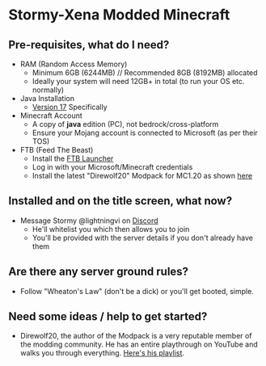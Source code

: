 # Stormy-Xena Modded Minecraft
## Pre-requisites, what do I need?
- RAM (Random Access Memory)
    - Minimum 6GB (6244MB)  // Recommended 8GB (8192MB) allocated
    - Ideally your system will need 12GB+ in total (to run your OS etc. normally)
- Java Installation
    - [Version 17](https://www.oracle.com/uk/java/technologies/downloads/#jdk17-windows) Specifically
- Minecraft Account
    - A copy of **java** edition (PC), not bedrock/cross-platform
    - Ensure your Mojang account is connected to Microsoft (as per their TOS)
- FTB (Feed The Beast)
    - Install the [FTB Launcher](https://piston.feed-the-beast.com/app/ftb-app-1.25.8-x64.exe)
    - Log in with your Microsoft/Minecraft credentials
    - Install the latest "Direwolf20" Modpack for MC1.20 as shown [here](https://i.postimg.cc/KzgMhyF2/image-2024-05-07-171706636.png)

## Installed and on the title screen, what now?
- Message Stormy @lightningvi on [Discord](https://i.postimg.cc/DfRKz3TN/image-2024-05-07-172324249.png)
    - He'll whitelist you which then allows you to join
    - You'll be provided with the server details if you don't already have them

## Are there any server ground rules?
- Follow "Wheaton's Law" (don't be a dick) or you'll get booted, simple.

## Need some ideas / help to get started?
- Direwolf20, the author of the Modpack is a very reputable member of the modding community. He has an entire playthrough on YouTube and walks you through everything. [Here's his playlist](https://www.youtube.com/playlist?list=PLaiPn4ewcbkErJY5nlvXNGAJp1lYJUZM-).
